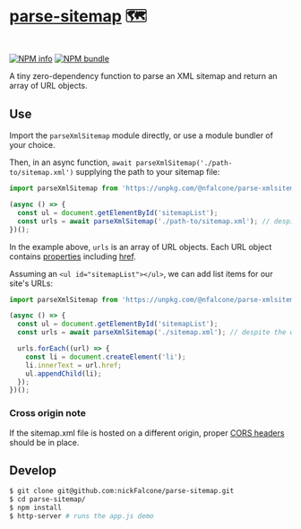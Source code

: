 # [parse-sitemap]() 🗺️
#
[![NPM info](https://img.shields.io/npm/v/@nfalcone/parse-xmlsitemap)](https://www.npmjs.com/package/@nfalcone/parse-xmlsitemap)
[![NPM bundle](https://img.shields.io/bundlephobia/min/@nfalcone/parse-xmlsitemap)](https://img.shields.io/bundlephobia/min/@nfalcone/parse-xmlsitemap)

A tiny zero-dependency function to parse an XML sitemap and return an array of URL objects.

## Use

Import the `parseXmlSitemap` module directly, or use a module bundler of your choice. 

Then, in an async function, `await parseXmlSitemap('./path-to/sitemap.xml')` supplying the path to your sitemap file:

```js
import parseXmlSitemap from 'https://unpkg.com/@nfalcone/parse-xmlsitemap@0.2.0/index.js';

(async () => {
  const ul = document.getElementById('sitemapList');
  const urls = await parseXmlSitemap('./path-to/sitemap.xml'); // despite the warning, await is needed here.
})();
```

In the example above, `urls` is an array of URL objects. Each URL object contains [properties](https://developer.mozilla.org/en-US/docs/Web/API/URL#properties) including [href](https://developer.mozilla.org/en-US/docs/Web/API/URL/href).

Assuming an `<ul id="sitemapList"></ul>`, we can add list items for our site's URLs:

```js
import parseXmlSitemap from 'https://unpkg.com/@nfalcone/parse-xmlsitemap@0.2.0/index.min.js';

(async () => {
  const ul = document.getElementById('sitemapList');
  const urls = await parseXmlSitemap('./sitemap.xml'); // despite the warning, await is needed here.

  urls.forEach((url) => {
    const li = document.createElement('li');
    li.innerText = url.href;
    ul.appendChild(li);
  });
})();
```

### Cross origin note

If the sitemap.xml file is hosted on a different origin, proper [CORS headers](https://developer.mozilla.org/en-US/docs/Web/HTTP/CORS#the_http_response_headers) should be in place.

## Develop

```bash
$ git clone git@github.com:nickFalcone/parse-sitemap.git
$ cd parse-sitemap/
$ npm install
$ http-server # runs the app.js demo
```

